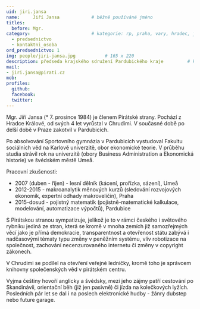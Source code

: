 ```yaml
---
uid: jiri.jansa
name:     Jiří Jansa      		# běžně používáné jméno
titles:
  before: Mgr.
category:                 		# kategorie: rp, praha, vary, hradec, jmk, senat
  - predsednictvo
  - kontaktni_osoba
ord_predsednictvo: 1
img: people/jiri-jansa.jpg           # 165 x 220
description: předseda krajského sdružení Pardubického kraje			# kratký popis, max 160 znaků
mail:
- jiri.jansa@pirati.cz
mob:
profiles:
  github:
  facebook:
  twitter:
---
```


Mgr. Jiří Jansa (* 7. prosince 1984) je členem Pirátské strany.
Pochází z Hradce Králové, od svých 4 let vyrůstal v Chrudimi.
V současné době po delší době v Praze zakotvil v Pardubicích.

Po absolvování Sportovního gymnázia v Pardubicích vystudoval
Fakultu sociálních věd na Karlově univerzitě, obor ekonomické teorie.
V průběhu studia strávil rok na univerzitě (obory Business Administration
a Ekonomická historie) ve švédském městě Umeå.

Pracovní zkušenosti:
  * 2007 (duben - říjen) - lesní dělník (kácení, prořízka, sázení), Umeå
  * 2012-2015 - makroanalytik měnových kurzů (sledování rozvojových ekonomik, expertní odhady makroveličin), Praha
  * 2015-dosud - pojistný matematik (pojistně-matematické kalkulace, modelování, automatizace výpočtů), Pardubice

S Pirátskou stranou sympatizuje, jelikož je to v rámci českého i světového
rybníku jediná ze stran, která se kromě v mnoha zemích již samozřejmých věcí
jako je přímá demokracie, transparentnost a otevřenost státu zabývá
i nadčasovými tématy typu změny v peněžním systému, vliv robotizace
na společnost, zachování necenzurovaného internetu či změny v copyright zákonech.

V Chrudimi se podílel na otevření veřejné ledničky,
kromě toho je správcem knihovny společenských věd v pirátském centru.

Vyjma češtiny hovoří anglicky a švédsky, mezi jeho zájmy patří
cestování po Skandinávii, orientační běh (již jen pasivně) či jízda
na kolečkových lyžích. Posledních pár let se dal
i na poslech elektronické hudby - žánry dubstep nebo future garage.

